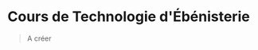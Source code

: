 <!-- TITLE: Cours de Technologie d'Ébénisterie -->
<!-- SUBTITLE: Page d'accueil des cours de Technologie d'Ébénisterie -->

# Cours de Technologie d'Ébénisterie

> A créer